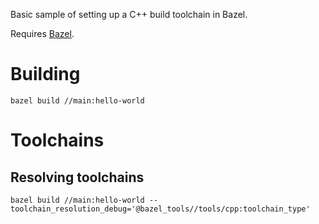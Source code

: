 Basic sample of setting up a C++ build toolchain in Bazel.

Requires [Bazel](https://bazel.build/install).

# Building
```
bazel build //main:hello-world
```

# Toolchains

## Resolving toolchains

```
bazel build //main:hello-world --toolchain_resolution_debug='@bazel_tools//tools/cpp:toolchain_type'
```
